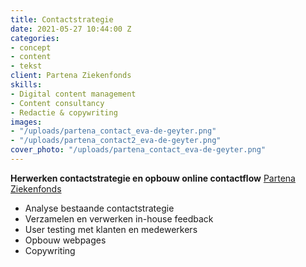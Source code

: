 ```yaml
---
title: Contactstrategie
date: 2021-05-27 10:44:00 Z
categories:
- concept
- content
- tekst
client: Partena Ziekenfonds
skills:
- Digital content management
- Content consultancy
- Redactie & copywriting
images:
- "/uploads/partena_contact_eva-de-geyter.png"
- "/uploads/partena_contact2_eva-de-geyter.png"
cover_photo: "/uploads/partena_contact_eva-de-geyter.png"
---
```


**Herwerken contactstrategie en opbouw online contactflow**
[Partena Ziekenfonds](https://www.partena-ziekenfonds.be/nl/contacteer-ons)

* Analyse bestaande contactstrategie
* Verzamelen en verwerken in-house feedback
* User testing met klanten en medewerkers
* Opbouw webpages
* Copywriting 